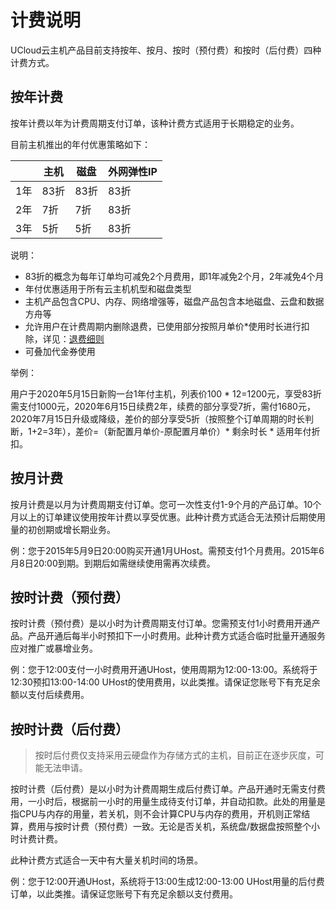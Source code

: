 # 计费说明

UCloud云主机产品目前支持按年、按月、按时（预付费）和按时（后付费）四种计费方式。

## 按年计费

按年计费以年为计费周期支付订单，该种计费方式适用于长期稳定的业务。

目前主机推出的年付优惠策略如下：

|  | 主机 | 磁盘 | 外网弹性IP|
| --- | --- | --- | --- |
| 1年 | 83折 | 83折 |83折|
| 2年 | 7折 | 7折 |83折|
| 3年 | 5折 | 5折 |83折|

说明：
* 83折的概念为每年订单均可减免2个月费用，即1年减免2个月，2年减免4个月
* 年付优惠适用于所有云主机机型和磁盘类型
* 主机产品包含CPU、内存、网络增强等，磁盘产品包含本地磁盘、云盘和数据方舟等
* 允许用户在计费周期内删除退费，已使用部分按照月单价*使用时长进行扣除，详见：[退费细则](https://docs.ucloud.cn/charge/refund)
* 可叠加代金券使用

举例：

用户于2020年5月15日新购一台1年付主机，列表价100 * 12=1200元，享受83折需支付1000元，2020年6月15日续费2年，续费的部分享受7折，需付1680元，2020年7月15日升级或降级，差价的部分享受5折（按照整个订单周期的时长判断，1+2=3年），差价=（新配置月单价-原配置月单价）* 剩余时长 * 适用年付折扣。

## 按月计费

按月计费是以月为计费周期支付订单。您可一次性支付1-9个月的产品订单。10个月以上的订单建议使用按年计费以享受优惠。此种计费方式适合无法预计后期使用量的初创期或增长期业务。

例：您于2015年5月9日20:00购买开通1月UHost。需预支付1个月费用。2015年6月8日20:00到期。到期后如需继续使用需再次续费。

## 按时计费（预付费）

按时计费（预付费）是以小时为计费周期支付订单。您需预支付1小时费用开通产品。产品开通后每半小时预扣下一小时费用。此种计费方式适合临时批量开通服务应对推广或暴增业务。

例：您于12:00支付一小时费用开通UHost，使用周期为12:00-13:00。系统将于12:30预扣13:00-14:00
UHost的使用费用，以此类推。请保证您账号下有充足余额以支付后续费用。

## 按时计费（后付费）

> 按时后付费仅支持采用云硬盘作为存储方式的主机，目前正在逐步灰度，可能无法申请。

按时计费（后付费）是以小时为计费周期生成后付费订单。产品开通时无需支付费用，一小时后，根据前一小时的用量生成待支付订单，并自动扣款。此处的用量是指CPU与内存的用量，若关机，则不会计算CPU与内存的费用，开机则正常结算，费用与按时计费（预付费）一致。无论是否关机，系统盘/数据盘按照整个小时计费计费。

此种计费方式适合一天中有大量关机时间的场景。

例：您于12:00开通UHost，系统将于13:00生成12:00-13:00
UHost用量的后付费订单，以此类推。请保证您账号下有充足余额以支付费用。

